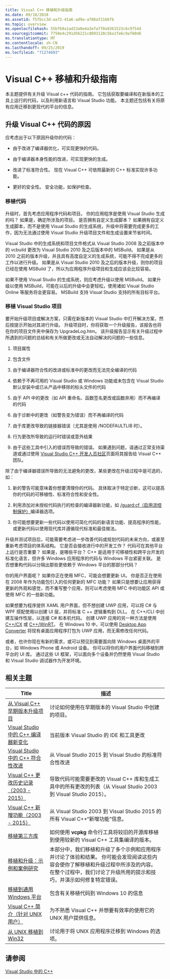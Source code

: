 ```yaml
---
title: Visual C++ 移植和升级指南
ms.date: 09/18/2018
ms.assetid: f5fbcc3d-aa72-41a6-ad9a-a706af2166fb
ms.topic: overview
ms.openlocfilehash: 55bfb9a1ad23a0e4a3efa7f0a9361523c6c9754d
ms.sourcegitcommit: 7750e4c291d56221c8893120c56a1fe6c9af60d6
ms.translationtype: MT
ms.contentlocale: zh-CN
ms.lasthandoff: 09/25/2019
ms.locfileid: "71274693"
---
```

# <a name="visual-c-porting-and-upgrading-guide"></a>Visual C++ 移植和升级指南

本主题提供有关升级 Visual c++ 代码的指南。 它包括获取要编译和在新版本的工具上运行的代码，以及利用新语言和 Visual Studio 功能。 本主题还包括有关将原有应用迁移到更现代的平台的信息。

## <a name="reasons-to-upgrade-visual-c-code"></a>升级 Visual C++ 代码的原因

应考虑出于以下原因升级你的代码：

- 由于改进了编译器优化，可实现更快的代码。

- 由于编译器本身性能的改进，可实现更快的生成。

- 改进了标准符合性。 现在 Visual C++ 可依照最新的 C++ 标准实现许多功能。

- 更好的安全性。 安全功能，如保护检查。

### <a name="porting-your-code"></a>移植代码

升级时，首先考虑应用程序代码和项目。 你的应用程序是使用 Visual Studio 生成的吗？ 如果是，确定所涉及的项目。  是否拥有自定义生成脚本？ 如果拥有自定义生成脚本，而不是使用 Visual Studio 的生成系统，升级中将需要完成更多的工作，因为无法通过使用 Visual Studio 升级项目文件和生成设置来节省时间。

Visual Studio 中的生成系统和项目文件格式从 Visual Studio 2008 及之前版本中的 vcbuild 更改为 Visual Studio 2010 及之后版本中的 MSBuild。 如果是从 2010 之前的版本升级，并且具有高度自定义的生成系统，可能不得不完成更多的工作以进行升级。 如果是从 Visual Studio 2010 及之后的版本升级，则你的项目已经在使用 MSBuild 了，所以为应用程序升级项目和生成应该会比较容易。

如果不使用 Visual Studio 的生成系统，则应考虑升级以使用 MSBuild。 如果升级以使用 MSBuild，可能在以后的升级中会更轻松，使用诸如 Visual Studio Online 等服务将会更容易。 MSBuild 支持 Visual Studio 支持的所有目标平台。

### <a name="porting-visual-studio-projects"></a>移植 Visual Studio 项目

要开始升级项目或解决方案，只需在新版本的 Visual Studio 中打开解决方案，然后按提示开始对其进行升级。  升级项目时，你将获取一个升级报告，该报告也将在你的项目文件夹中保存为 UpgradeLog.htm。 该升级报告显示有关升级过程中所遇到的问题的总结和有关所做更改或无法自动解决的问题的一些信息。

1. 项目属性

2. 包含文件

3. 由于编译器符合性的改进或标准中的更改而无法完全编译的代码

4. 依赖于不再可用的 Visual Studio 或 Windows 功能或未包含在 Visual Studio 默认安装中或已从产品中移除的标头文件的代码

5. 由于 API 中的更改（如 API 重命名、函数签名更改或函数弃用）而不再编译的代码

6. 由于诊断中的更改（如警告变为错误）而不再编译的代码

7. 由于库更改导致的链接器错误（尤其是使用 /NODEFAULTLIB 时）。

8. 行为更改所导致的运行时错误或意外结果

9. 由于这些工具中引入的错误而导致的错误。 如果遇到问题，请通过正常支持渠道或通过使用 [Visual Studio C++ 开发人员社区](https://developercommunity.visualstudio.com/spaces/62/index.html)页面将其报告给 Visual C++ 团队。

除了由于编译器错误所导致的无法避免的更改，某些更改在升级过程中是可选的，如：

1. 新的警告可能意味着你想要清理你的代码。 具体取决于特定诊断，这可以提高你的代码的可移植性、标准符合性和安全性。

2. 利用添加对未授权代码执行的检查的编译器新功能，如 [/guard:cf（启用流控制保护）](../build/reference/guard-enable-control-flow-guard.md)编译器选项。

3. 你可能想要更新一些代码以使用可简化代码的新语言功能、提高程序的性能，或更新代码以使用现代库并遵循现代标准和最佳做法。

升级并测试项目后，可能需要考虑进一步改善代码或规划代码的未来方向，或甚至重新考虑项目的体系结构。 它是否会接收进行中的开发工作？ 代码可在其他平台上运行是否重要？  如果是，是哪些平台？  C++ 是适用于可移植性和跨平台开发的标准化语言，但许多 Windows 应用程序的代码与 Windows 平台紧密关联。 是否想重构代码以分隔出那些更依赖于 Windows 平台的那部分代码？

你的用户界面呢？ 如果你正在使用 MFC，可能会想要更新 UI。 你是否正在使用在 2008 年作为功能包引入的任何更新的 MFC 功能？ 如果只是想要让应用获得更新的外观和感觉，而不重写整个应用，则可以考虑使用 MFC 中的功能区 API 或使用 MFC 的一些新功能。

如果想要为程序提供 XAML 用户界面，但不想创建 UWP 应用，可以将 C# 与 WPF 搭配使用以创建 UI 层，并将标准 C ++ 逻辑重构到 DLL。 在 C++/CLI 中创建互操作性层，以连接 C# 和本机代码。 创建 UWP 应用的另一种方法是使用 [C++/CX](../cppcx/visual-c-language-reference-c-cx.md) 或 [C++/WinRT](/windows/uwp/cpp-and-winrt-apis/)。 在 Windows 10 中，可以使用 [Desktop App Converter](/windows/msix/desktop/desktop-to-uwp-run-desktop-app-converter) 将现有桌面应用程序打包为 UWP 应用，而无需修改任何代码。

或者，也许你现在有新的需求，或可以预见到需要面向除 Windows 桌面外的平台，如 Windows Phone 或 Android 设备。 你可以将你的用户界面代码移植到跨平台的 UI 库。 通过这些 UI 框架，可以面向多个设备并仍然使用 Visual Studio 和 Visual Studio 调试器作为开发环境。

## <a name="related-topics"></a>相关主题

|Title|描述|
|-----------|-----------------|
|[从 Visual C++ 早期版本升级项目](upgrading-projects-from-earlier-versions-of-visual-cpp.md)|讨论如何使用在早期版本的 Visual Studio 中创建的项目。|
|[Visual Studio 中的 C++ 编译器新变化](../overview/what-s-new-for-visual-cpp-in-visual-studio.md)|当前版本 Visual Studio 的 IDE 和工具更改|
|[Visual Studio 中的 C++ 符合性改进](../overview/cpp-conformance-improvements.md)|从 Visual Studio 2015 到 Visual Studio 的标准符合性改进|
|[Visual C++ 更改历史记录（2003 - 2015）](visual-cpp-change-history-2003-2015.md)|导致代码可能需要更改的 Visual C++ 库和生成工具中的所有更改的列表（从 Visual Studio 2003 到 Visual Studio 2015）。|
|[Visual C++ 新增功能（2003 - 2015）](visual-cpp-what-s-new-2003-through-2015.md)|从 Visual Studio 2003 到 Visual Studio 2015 的所有 Visual C++“新增功能”信息。|
|[移植第三方库](porting-third-party-libraries.md)|如何使用 **vcpkg** 命令行工具将较旧的开源库移植到使用较新的 Visual C++ 工具集编译的版本。|
|[移植和升级：示例和案例研究](porting-and-upgrading-examples-and-case-studies.md)|本部分中，我们移植和升级了多个示例和应用程序并讨论了体验和结果。 你可能会发现阅读这些内容会使你了解移植和升级过程中所涉及的内容。 在整个过程中，我们讨论了升级所用的提示和技巧，并演示如何修复特定错误。|
|[移植到通用 Windows 平台](porting-to-the-universal-windows-platform-cpp.md)|包含有关移植代码到 Windows 10 的信息|
|[Visual C++ 简介（针对 UNIX 用户）](introduction-to-visual-cpp-for-unix-users.md)|为不熟悉 Visual C++ 并想要有效率的使用它的 UNIX 用户提供信息。|
|[从 UNIX 移植到 Win32](porting-from-unix-to-win32.md)|讨论用于将 UNIX 应用程序迁移到 Windows 的选项。|

## <a name="see-also"></a>请参阅

[Visual Studio 中的 C++](../overview/visual-cpp-in-visual-studio.md)
